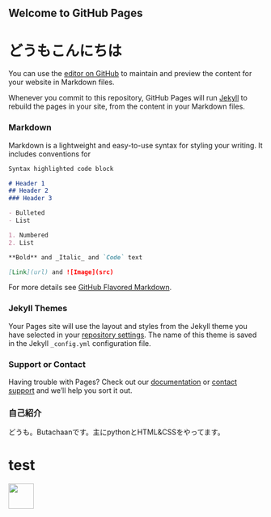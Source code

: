 ## Welcome to GitHub Pages
# どうもこんにちは

You can use the [editor on GitHub](https://github.com/Butachaan/Butachaan.github.io/edit/main/docs/index.md) to maintain and preview the content for your website in Markdown files.

Whenever you commit to this repository, GitHub Pages will run [Jekyll](https://jekyllrb.com/) to rebuild the pages in your site, from the content in your Markdown files.

### Markdown

Markdown is a lightweight and easy-to-use syntax for styling your writing. It includes conventions for

```markdown
Syntax highlighted code block

# Header 1
## Header 2
### Header 3

- Bulleted
- List

1. Numbered
2. List

**Bold** and _Italic_ and `Code` text

[Link](url) and ![Image](src)
```

For more details see [GitHub Flavored Markdown](https://guides.github.com/features/mastering-markdown/).

### Jekyll Themes

Your Pages site will use the layout and styles from the Jekyll theme you have selected in your [repository settings](https://github.com/Butachaan/Butachaan.github.io/settings). The name of this theme is saved in the Jekyll `_config.yml` configuration file.

### Support or Contact

Having trouble with Pages? Check out our [documentation](https://docs.github.com/categories/github-pages-basics/) or [contact support](https://support.github.com/contact) and we’ll help you sort it out.


### 自己紹介

どうも。Butachaanです。主にpythonとHTML&CSSをやってます。
<!DOCTYPE html>
<html lang="en">
<head>
    <meta charset="UTF-8">
    <title>Butachaan.GitHub</title>
</head>
<body>
  <h1>
    test
  </h1>
    <img src="https://cdn.discordapp.com/avatars/478126443168006164/303ac313afee7583cc8ef8bd2e1ad1bd.png?size=1024" width="50" height="50">
</body>
</html>


